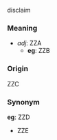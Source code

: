 disclaim
### Meaning
+ _adj_: ZZA
	+ __eg__: ZZB

### Origin

ZZC

### Synonym

__eg__: ZZD

+ ZZE


